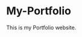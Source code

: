 # My-Portfolio
This is my Portfolio website.
           
              
                
                     
            
        
          
          
           
         
          
      
     
 
          
 
 
 
 

